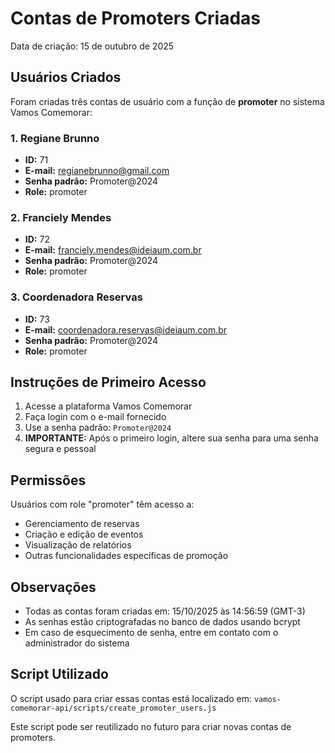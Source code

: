 # Contas de Promoters Criadas

Data de criação: 15 de outubro de 2025

## Usuários Criados

Foram criadas três contas de usuário com a função de **promoter** no sistema Vamos Comemorar:

### 1. Regiane Brunno
- **ID:** 71
- **E-mail:** regianebrunno@gmail.com
- **Senha padrão:** Promoter@2024
- **Role:** promoter

### 2. Franciely Mendes
- **ID:** 72
- **E-mail:** franciely.mendes@ideiaum.com.br
- **Senha padrão:** Promoter@2024
- **Role:** promoter

### 3. Coordenadora Reservas
- **ID:** 73
- **E-mail:** coordenadora.reservas@ideiaum.com.br
- **Senha padrão:** Promoter@2024
- **Role:** promoter

## Instruções de Primeiro Acesso

1. Acesse a plataforma Vamos Comemorar
2. Faça login com o e-mail fornecido
3. Use a senha padrão: `Promoter@2024`
4. **IMPORTANTE:** Após o primeiro login, altere sua senha para uma senha segura e pessoal

## Permissões

Usuários com role "promoter" têm acesso a:
- Gerenciamento de reservas
- Criação e edição de eventos
- Visualização de relatórios
- Outras funcionalidades específicas de promoção

## Observações

- Todas as contas foram criadas em: 15/10/2025 às 14:56:59 (GMT-3)
- As senhas estão criptografadas no banco de dados usando bcrypt
- Em caso de esquecimento de senha, entre em contato com o administrador do sistema

## Script Utilizado

O script usado para criar essas contas está localizado em:
`vamos-comemorar-api/scripts/create_promoter_users.js`

Este script pode ser reutilizado no futuro para criar novas contas de promoters.









